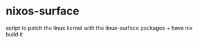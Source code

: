 # nixos-surface
script to patch the linux kernel with the linux-surface packages + have nix build it
